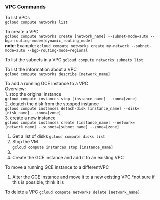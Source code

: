 ### VPC Commands

To list VPCs  
`gcloud compute networks list`

To create a VPC  
`gcloud compute networks create [network_name] --subnet-mode=auto --bgp-routing-mode=[dynamic_routing_mode]`  
**note**: Example: `gcloud compute networks create my-network --subnet-mode=auto --bgp-routing-mode=regional`  

To list the subnets in a VPC
`gcloud compute networks subnets list`

To list the information about a VPC  
`gcloud compute networks describe [network_name]`  

To add a running GCE instance to a VPC  
Overview:  
    1. stop the original instance  
    `gcloud compute instances stop [instance_name] --zone=[zone]`   
    2. detatch the disk from the stopped instance  
    `gcloud compute instances detach-disk [instance_name] --disk=[disk_name] --zone=[zone]`  
    3. create a new instance  
    `gcloud compute instances create [instance_name] --network=[network_name] --subnet=[subnet_name] --zone=[zone]`

1. Get a list of disks  `gcloud compute disks list`  
2. Stop the VM  
`gcloud compute instances stop [instance_name]`  
3. 
1. Create the GCE instance and add it to an existing VPC

To move a running GCE instance to a differentVPC
1. Alter the GCE instance and move it to a new existing VPC
*not sure if this is possible, think it is

To delete a VPC 
`gcloud compute networks delete [network_name]`



